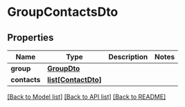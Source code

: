# GroupContactsDto

## Properties
Name | Type | Description | Notes
------------ | ------------- | ------------- | -------------
**group** | [**GroupDto**](GroupDto) |  | 
**contacts** | [**list[ContactDto]**](ContactDto) |  | 

[[Back to Model list]](../README#documentation-for-models) [[Back to API list]](../README#documentation-for-api-endpoints) [[Back to README]](../README)


